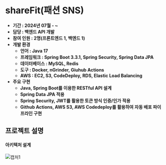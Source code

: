 # shareFit(패션 SNS)
- **기간 : 2024년 07월 - ~**
- **담당 : 백엔드 API 개발**
- **참여 인원 : 2명(프론트엔드 1, 백엔드 1)**
- **개발 환경**
    - **언어 : Java 17**
    - **프레임워크 : Spring Boot 3.3.1, Spring Security, Spring Data JPA**
    - **데이터베이스 : MySQL, Redis**
    - **도구 : Docker, nGrinder, Giuhub Actions**
    - **AWS : EC2, S3, CodeDeploy, RDS, Elastic Load Balancing**
- **주요 구현**
    - **Java, Spring Boot를 이용한 RESTful API 설계**
    - **Spring Data JPA 적용**
    - **Spring Security, JWT를 활용한 토큰 방식 인증/인가 적용**
    - **Github Actions, AWS S3, AWS Codedeploy를 활용하여 자동 배포 파이프라인 구현**
 

## 프로젝트 설명

#### 아키텍처 설계
![캡처1](https://github.com/user-attachments/assets/ba238289-b709-4b97-9619-e98c1cbd7b2f)

 
